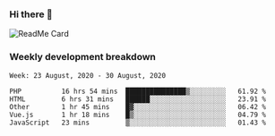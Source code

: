 ### Hi there 👋

<!--
**itzcy/itzcy** is a ✨ _special_ ✨ repository because its `README.md` (this file) appears on your GitHub profile.

Here are some ideas to get you started:

- 🔭 I’m currently working on ...
- 🌱 I’m currently learning ...
- 👯 I’m looking to collaborate on ...
- 🤔 I’m looking for help with ...
- 💬 Ask me about ...
- 📫 How to reach me: ...
- 😄 Pronouns: ...
- ⚡ Fun fact: ...
-->
![ReadMe Card](https://github-readme-stats.vercel.app/api?username=itzcy&show_icons=true&title_color=2d3198&icon_color=797cb8&text_color=24292e&bg_color=f6f8fa)

### Weekly development breakdown
<!--START_SECTION:waka-->
```text
Week: 23 August, 2020 - 30 August, 2020

PHP          16 hrs 54 mins  ███████████████▒░░░░░░░░░   61.92 % 
HTML         6 hrs 31 mins   ██████░░░░░░░░░░░░░░░░░░░   23.91 % 
Other        1 hr 45 mins    █▓░░░░░░░░░░░░░░░░░░░░░░░   06.42 % 
Vue.js       1 hr 18 mins    █▒░░░░░░░░░░░░░░░░░░░░░░░   04.79 % 
JavaScript   23 mins         ▒░░░░░░░░░░░░░░░░░░░░░░░░   01.43 % 
```
<!--END_SECTION:waka-->
